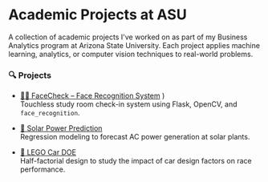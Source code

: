 # Academic Projects at ASU

A collection of academic projects I've worked on as part of my Business Analytics program at Arizona State University. Each project applies machine learning, analytics, or computer vision techniques to real-world problems.

### 🔍 Projects

- [🧑‍💻 FaceCheck – Face Recognition System](https://github.com/vaish-exe/facecheck-studyroom-reservation)
)  
  Touchless study room check-in system using Flask, OpenCV, and `face_recognition`.

- [🔆 Solar Power Prediction](https://github.com/vaish-exe/solar-power-generation)  
  Regression modeling to forecast AC power generation at solar plants.


- [🧱 LEGO Car DOE](https://github.com/vaish-exe/Lego-car)  
  Half-factorial design to study the impact of car design factors on race performance.
